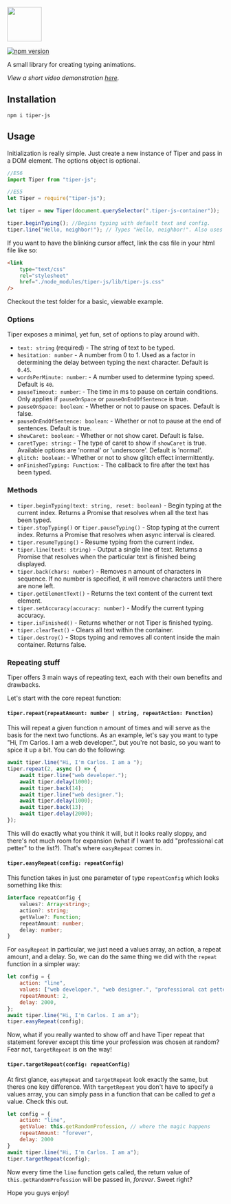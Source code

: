 <p>
<img src="https://raw.githubusercontent.com/carlelieser/tiper-js/master/test/img/logo-black.svg" height="80">
</p>

[![npm version](https://badge.fury.io/js/tiper-js.svg)](https://badge.fury.io/js/tiper-js)

A small library for creating typing animations.

_View a short video demonstration [here](https://github.com/carlelieser/tiper-js/blob/master/test/video/tiper-js-screen-recording.mov?raw=true)._

## Installation

`npm i tiper-js`

## Usage

Initialization is really simple. Just create a new instance of Tiper and pass in a DOM element. The options object is optional.

```javascript
//ES6
import Tiper from "tiper-js";

//ES5
let Tiper = require("tiper-js");

let tiper = new Tiper(document.querySelector(".tiper-js-container"));

tiper.beginTyping(); //Begins typing with default text and config.
tiper.line("Hello, neighbor!"); // Types "Hello, neighbor!". Also uses default config.
```

If you want to have the blinking cursor affect, link the css file in your html file like so:

```html
<link
	type="text/css"
	rel="stylesheet"
	href="./node_modules/tiper-js/lib/tiper-js.css"
/>
```

Checkout the test folder for a basic, viewable example.

### Options

Tiper exposes a minimal, yet fun, set of options to play around with.

-   `text: string` (required) - The string of text to be typed.
-   `hesitation: number` - A number from 0 to 1. Used as a factor in determining the delay between typing the next character. Default is `0.45`.
-   `wordsPerMinute: number`: - A number used to determine typing speed. Default is `40`.
-   `pauseTimeout: number`: - The time in ms to pause on certain conditions. Only applies if `pauseOnSpace` or `pauseOnEndOfSentence` is true.
-   `pauseOnSpace: boolean`: - Whether or not to pause on spaces. Default is false.
-   `pauseOnEndOfSentence: boolean`: - Whether or not to pause at the end of sentences. Default is true.
-   `showCaret: boolean`: - Whether or not show caret. Default is false.
-   `caretType: string`: - The type of caret to show if `showCaret` is true. Available options are 'normal' or 'underscore'. Default is 'normal'.
-   `glitch: boolean`: - Whether or not to show glitch effect intermittently.
-   `onFinishedTyping: Function`: - The callback to fire after the text has been typed.

### Methods

-   `tiper.beginTyping(text: string, reset: boolean)` - Begin typing at the current index. Returns a Promise that resolves when all the text has been typed.
-   `tiper.stopTyping()` or `tiper.pauseTyping()` - Stop typing at the current index. Returns a Promise that resolves when async interval is cleared.
-   `tiper.resumeTyping()` - Resume typing from the current index.
-   `tiper.line(text: string)` - Output a single line of text. Returns a Promise that resolves when the particular text is finished being displayed.
-   `tiper.back(chars: number)` - Removes n amount of characters in sequence. If no number is specified, it will remove characters until there are none left.
-	`tiper.getElementText()` - Returns the text content of the current text element.
-   `tiper.setAccuracy(accuracy: number)` - Modify the current typing accuracy.
-   `tiper.isFinished()` - Returns whether or not Tiper is finished typing.
-   `tiper.clearText()` - Clears all text within the container.
-   `tiper.destroy()` - Stops typing and removes all content inside the main container. Returns false.

### Repeating stuff

Tiper offers 3 main ways of repeating text, each with their own benefits and drawbacks.

Let's start with the core repeat function:

#### `tiper.repeat(repeatAmount: number | string, repeatAction: Function)`

This will repeat a given function n amount of times and will serve as the basis for the next two functions. As an example, let's say you want to type "Hi, I'm Carlos. I am a web developer.", but you're not basic, so you want to spice it up a bit. You can do the following:

```javascript
await tiper.line("Hi, I'm Carlos. I am a ");
tiper.repeat(2, async () => {
	await tiper.line("web developer.");
	await tiper.delay(1000);
	await tiper.back(14);
	await tiper.line("web designer.");
	await tiper.delay(1000);
	await tiper.back(13);
	await tiper.delay(2000);
});
```

This will do exactly what you think it will, but it looks really sloppy, and there's not much room for expansion (what if I want to add "professional cat petter" to the list?). That's where `easyRepeat` comes in.

#### `tiper.easyRepeat(config: repeatConfig)`

This function takes in just one parameter of type `repeatConfig` which looks something like this:

```typescript
interface repeatConfig {
	values?: Array<string>;
	action?: string;
	getValue?: Function;
	repeatAmount: number;
	delay: number;
}
```

For `easyRepeat` in particular, we just need a values array, an action, a repeat amount, and a delay. So, we can do the same thing we did with the `repeat` function in a simpler way:

```javascript
let config = {
	action: "line",
	values: ["web developer.", "web designer.", "professional cat petter."],
	repeatAmount: 2,
	delay: 2000,
};
await tiper.line("Hi, I'm Carlos. I am a");
tiper.easyRepeat(config);
```

Now, what if you really wanted to show off and have Tiper repeat that statement forever except this time your profession was chosen at random? Fear not, `targetRepeat` is on the way!

#### `tiper.targetRepeat(config: repeatConfig)`

At first glance, `easyRepeat` and `targetRepeat` look exactly the same, but theres one key difference. With `targetRepeat` you don't have to specify a values array, you can simply pass in a function that can be called to _get_ a value. Check this out.

```javascript
let config = {
	action: "line",
	getValue: this.getRandomProfession, // where the magic happens
	repeatAmount: "forever",
	delay: 2000
}
await tiper.line("Hi, I'm Carlos. I am a");
tiper.targetRepeat(config);
```

Now every time the `line` function gets called, the return value of `this.getRandomProfession` will be passed in, _forever_. Sweet right?

Hope you guys enjoy!